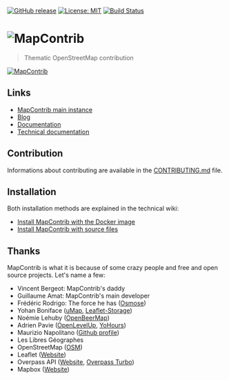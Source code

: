 [![GitHub release](https://img.shields.io/github/release/MapContrib/MapContrib.svg)](https://github.com/MapContrib/MapContrib/releases)
[![License: MIT](https://img.shields.io/badge/license-MIT-blue.svg)](https://opensource.org/licenses/MIT)
[![Build Status](https://api.travis-ci.org/MapContrib/MapContrib.svg?branch=develop)](http://travis-ci.org/MapContrib/MapContrib)

# ![MapContrib](https://github.com/MapContrib/MapContrib/raw/master/logo.png)

> Thematic OpenStreetMap contribution

[![MapContrib](https://github.com/MapContrib/MapContrib/raw/master/screenshot.png)](https://www.mapcontrib.xyz)


## Links

* [MapContrib main instance](https://mapcontrib.xyz)
* [Blog](https://blog.mapcontrib.xyz)
* [Documentation](http://wiki.openstreetmap.org/wiki/MapContrib)
* [Technical documentation](https://github.com/MapContrib/MapContrib/wiki)


## Contribution

Informations about contributing are available in the [CONTRIBUTING.md](CONTRIBUTING.md) file.


## Installation

Both installation methods are explained in the technical wiki:

* [Install MapContrib with the Docker image](https://github.com/MapContrib/MapContrib/wiki/Install-MapContrib-with-the-Docker-image)
* [Install MapContrib with source files](https://github.com/MapContrib/MapContrib/wiki/Install-MapContrib-with-source-files)


## Thanks

MapContrib is what it is because of some crazy people and free and open source projects. Let's name a few:

* Vincent Bergeot: MapContrib's daddy
* Guillaume Amat: MapContrib's main developer
* Frédéric Rodrigo: The force he has ([Osmose](https://github.com/osm-fr/osmose-backend))
* Yohan Boniface ([uMap](https://bitbucket.org/yohanboniface/umap), [Leaflet-Storage](https://github.com/yohanboniface/Leaflet.Storage))
* Noémie Lehuby ([OpenBeerMap](https://github.com/OpenBeerMap/OpenBeerMap.github.io))
* Adrien Pavie ([OpenLevelUp](http://openlevelup.net), [YoHours](http://projets.pavie.info/yohours))
* Maurizio Napolitano ([Github profile](https://github.com/napo))
* Les Libres Géographes
* OpenStreetMap ([OSM](http://osm.org))
* Leaflet ([Website](http://leafletjs.com))
* Overpass API ([Website](http://www.overpass-api.de), [Overpass Turbo](http://overpass-turbo.eu))
* Mapbox ([Website](https://www.mapbox.com))
